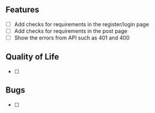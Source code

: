 ## Features

- [ ] Add checks for requirements in the register/login page
- [ ] Add checks for requirements in the post page
- [ ] Show the errors from API such as 401 and 400

## Quality of Life

- [ ]

## Bugs

- [ ]